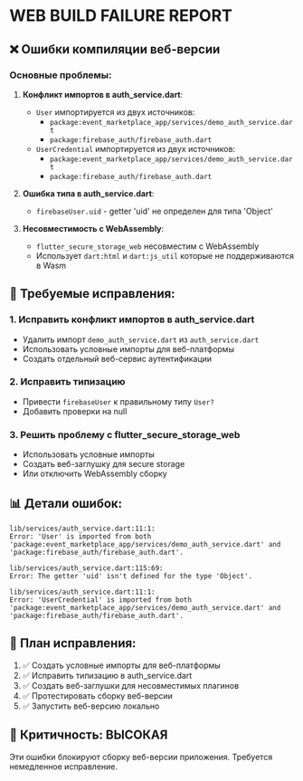 # WEB BUILD FAILURE REPORT

## ❌ Ошибки компиляции веб-версии

### Основные проблемы:

1. **Конфликт импортов в auth_service.dart**:
   - `User` импортируется из двух источников:
     - `package:event_marketplace_app/services/demo_auth_service.dart`
     - `package:firebase_auth/firebase_auth.dart`
   - `UserCredential` импортируется из двух источников:
     - `package:event_marketplace_app/services/demo_auth_service.dart`
     - `package:firebase_auth/firebase_auth.dart`

2. **Ошибка типа в auth_service.dart**:
   - `firebaseUser.uid` - getter 'uid' не определен для типа 'Object'

3. **Несовместимость с WebAssembly**:
   - `flutter_secure_storage_web` несовместим с WebAssembly
   - Использует `dart:html` и `dart:js_util` которые не поддерживаются в Wasm

## 🔧 Требуемые исправления:

### 1. Исправить конфликт импортов в auth_service.dart
- Удалить импорт `demo_auth_service.dart` из `auth_service.dart`
- Использовать условные импорты для веб-платформы
- Создать отдельный веб-сервис аутентификации

### 2. Исправить типизацию
- Привести `firebaseUser` к правильному типу `User?`
- Добавить проверки на null

### 3. Решить проблему с flutter_secure_storage_web
- Использовать условные импорты
- Создать веб-заглушку для secure storage
- Или отключить WebAssembly сборку

## 📊 Детали ошибок:

```
lib/services/auth_service.dart:11:1:
Error: 'User' is imported from both
'package:event_marketplace_app/services/demo_auth_service.dart' and
'package:firebase_auth/firebase_auth.dart'.

lib/services/auth_service.dart:115:69:
Error: The getter 'uid' isn't defined for the type 'Object'.

lib/services/auth_service.dart:11:1:
Error: 'UserCredential' is imported from both
'package:event_marketplace_app/services/demo_auth_service.dart' and
'package:firebase_auth/firebase_auth.dart'.
```

## 🎯 План исправления:

1. ✅ Создать условные импорты для веб-платформы
2. ✅ Исправить типизацию в auth_service.dart
3. ✅ Создать веб-заглушки для несовместимых плагинов
4. ✅ Протестировать сборку веб-версии
5. ✅ Запустить веб-версию локально

## 🚨 Критичность: ВЫСОКАЯ

Эти ошибки блокируют сборку веб-версии приложения. Требуется немедленное исправление.
